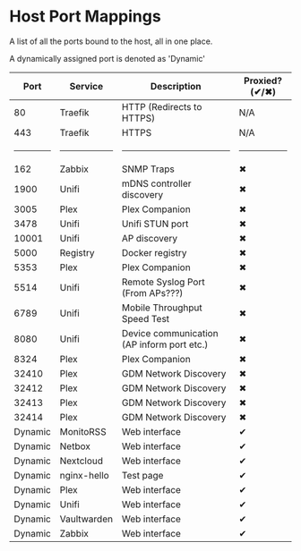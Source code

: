 # Host Port Mappings

A list of all the ports bound to the host, all in one place.

A dynamically assigned port is denoted as 'Dynamic'


| Port    | Service     | Description                                | Proxied? (✔/✖) |
|---------|-------------|--------------------------------------------|----------------|
| 80      | Traefik     | HTTP (Redirects to HTTPS)                  | N/A            |
| 443     | Traefik     | HTTPS                                      | N/A            |
| <hr>    | <hr>        | <hr>                                       | <hr>           |
| 162     | Zabbix      | SNMP Traps                                 | ✖              |
| 1900    | Unifi       | mDNS controller discovery                  | ✖              |
| 3005    | Plex        | Plex Companion                             | ✖              |
| 3478    | Unifi       | Unifi STUN port                            | ✖              |
| 10001   | Unifi       | AP discovery                               | ✖              |
| 5000    | Registry    | Docker registry                            | ✖              |
| 5353    | Plex        | Plex Companion                             | ✖              |
| 5514    | Unifi       | Remote Syslog Port (From APs???)           | ✖              |
| 6789    | Unifi       | Mobile Throughput Speed Test               | ✖              |
| 8080    | Unifi       | Device communication (AP inform port etc.) | ✖              |
| 8324    | Plex        | Plex Companion                             | ✖              |
| 32410   | Plex        | GDM Network Discovery                      | ✖              |
| 32412   | Plex        | GDM Network Discovery                      | ✖              |
| 32413   | Plex        | GDM Network Discovery                      | ✖              |
| 32414   | Plex        | GDM Network Discovery                      | ✖              |
| Dynamic | MonitoRSS   | Web interface                              | ✔              |
| Dynamic | Netbox      | Web interface                              | ✔              |
| Dynamic | Nextcloud   | Web interface                              | ✔              |
| Dynamic | nginx-hello | Test page                                  | ✔              |
| Dynamic | Plex        | Web interface                              | ✔              |
| Dynamic | Unifi       | Web interface                              | ✔              |
| Dynamic | Vaultwarden | Web interface                              | ✔              |
| Dynamic | Zabbix      | Web interface                              | ✔              |
